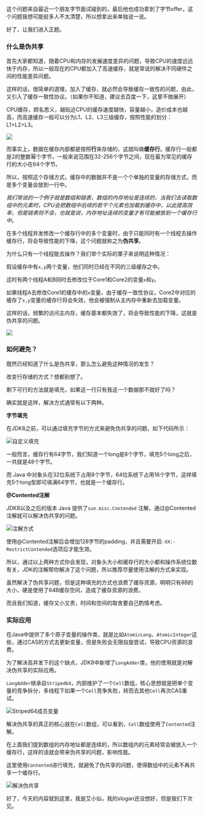 这个问题来自最近一个朋友字节面试碰到的，最后他也成功拿到了字节offer，这个问题我想可能挺多人不太清楚，所以想拿出来单独说一说。

好了，让我们进入正题。

### 什么是伪共享

首先大家都知道，随着CPU和内存的发展速度差异的问题，导致CPU的速度远远快于内存，所以一般现在的CPU都加入了高速缓存，就是常说的解决不同硬件之间的性能差异问题。

这样的话，很简单的道理，加入了缓存，就必然会导致缓存一致性的问题，由此，又引入了缓存一致性协议。（如果你不知道，建议去百度一下，这里不做展开）

CPU缓存，顾名思义，越贴近CPU的缓存速度越快，容量越小，造价成本也越高，而高速缓存一般可以分为L1、L2、L3三级缓存，按照性能的划分：L1>L2>L3。

![](https://tva1.sinaimg.cn/large/008eGmZEly1gnzml0phnij30bp0ab3yn.jpg)



而事实上，数据在缓存内部都是按照**行**来存储的，这就叫做**缓存行**。缓存行一般都是2的整数幂个字节，一般来说范围在32-256个字节之间，现在最为常见的缓存行的大小在64个字节。

所以，按照这个存储方式，缓存中的数据并不是一个个单独的变量的存储方式，而是多个变量会放到一行中。

*我们常说的一个例子就是数组和链表，数组的内存地址是连续的，当我们去读取数组中的元素时，CPU会把数组中后续的若干个元素也加载到缓存中，以此提高效率，但是链表则不会，也就是说，内存地址连续的变量才有可能被放到一个缓存行中*。

在多个线程并发修改一个缓存行中的多个变量时，由于只能同时有一个线程去操作缓存行，将会导致性能的下降，这个问题就称之为**伪共享**。

为什么只有一个线程能去操作？我们举个实际的栗子来说明这种情况：

假设缓存中有`x,y`两个变量，他们同时已经在不同的三级缓存之中。

这时有两个线程A和B同时去修改位于Core1和Core2的变量`x`和`y`。

如果线程A去修改Core1的缓存中的`x`变量，由于缓存一致性协议，Core2中对应的缓存了`x,y`变量的缓存行将会失效，他会被强制从主内存中重新去加载变量。

这样的话，频繁的访问主内存，缓存基本都失效了，将会导致性能的下降，这就是伪共享的问题。

![](https://tva1.sinaimg.cn/large/008eGmZEgy1gnzscs9lcjj30no0abwf0.jpg)

### 如何避免？

既然已经知道了什么是伪共享，那么怎么避免这种情况的发生？

改变行存储的方式？想都别想了。

剩下可行的方法就是填充，如果这一行只有我这一个数据那不就好了吗？

确实就是这样，解决方式通常有以下两种。

**字节填充**

在JDK8之前，可以通过填充字节的方式来避免伪共享的问题，如下代码所示：

![自定义填充](https://tva1.sinaimg.cn/large/008eGmZEgy1gnztqx3g0qj30iw08s3z3.jpg)

一般而言，缓存行有64字节，我们知道一个long是8个字节，填充5个long之后，一共就是48个字节。

而 Java 中对象头在32位系统下占用8个字节，64位系统下占用16个字节，这样填充5个long型即可填满64字节，也就是一个缓存行。



**@Contented注解**

JDK8以及之后的版本 Java 提供了`sun.misc.Contended` 注解，通过@Contented注解就可以解决伪共享的问题。

![注解方式](https://tva1.sinaimg.cn/large/008eGmZEgy1gnztwvqywej30je09yq3p.jpg)

使用@Contented注解后会增加128字节的padding，并且需要开启`-XX:-RestrictContended`选项后才能生效。

所以，通过以上两种方式你会发现，对象头大小和缓存行的大小都和操作系统位数有关，JDK的注解帮你解决了这个问题，所以推荐尽量使用注解的方式来实现。

虽然解决了伪共享问题，但是这种填充的方式也浪费了缓存资源，明明只有8B的大小，硬是使用了64B缓存空间，造成了缓存资源的浪费。

而且我们知道，缓存又小又贵，时间和空间的取舍要自己酌情考虑。



### 实际应用

在Java中提供了多个原子变量的操作类，就是比如`AtomicLong`、`AtomicInteger`这些，通过CAS的方式去更新变量，但是失败会无限自旋尝试，导致CPU资源的浪费。

为了解决高并发下的这个缺点，JDK8中新增了`LongAdder`类，他的使用就是对解决伪共享的实际应用。

`LongAdder`继承自`Striped64`，内部维护了一个`Cell`数组，核心思想就是把单个变量的竞争拆分，多线程下如果一个`Cell`竞争失败，转而去其他`Cell`再次CAS重试。

![Striped64成员变量](https://tva1.sinaimg.cn/large/008eGmZEgy1gnzwtxkuzij30ys0lmmzs.jpg)

解决伪共享的真正的核心就在`Cell`数组，可以看到，`Cell`数组使用了`Contented`注解。

在上面我们提到数组的内存地址都是连续的，所以数组内的元素经常会被放入一个缓存行，这样的话就会带来伪共享的问题，影响性能。

这里使用`Contented`进行填充，就避免了伪共享的问题，使得数组中的元素不再共享一个缓存行。

![解决伪共享](https://tva1.sinaimg.cn/large/008eGmZEgy1gnzwmey402j30zq0smdkb.jpg)

好了，今天的内容就到这里，我是艾小仙，我的slogan还没想好，但是我们下次见。

